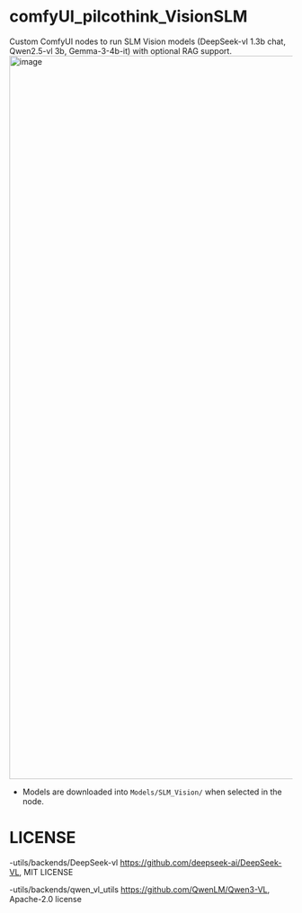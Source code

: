 # comfyUI_pilcothink_VisionSLM

Custom ComfyUI nodes to run SLM Vision models (DeepSeek-vl 1.3b chat, Qwen2.5-vl 3b, Gemma-3-4b-it) with optional RAG support.
<img width="2645" height="1288" alt="image" src="https://github.com/user-attachments/assets/739c01a6-ac6b-4067-97f7-4ace33c8536c" />



- Models are downloaded into `Models/SLM_Vision/` when selected in the node.


# LICENSE
-utils/backends/DeepSeek-vl 
https://github.com/deepseek-ai/DeepSeek-VL, MIT LICENSE

-utils/backends/qwen_vl_utils
https://github.com/QwenLM/Qwen3-VL, Apache-2.0 license
